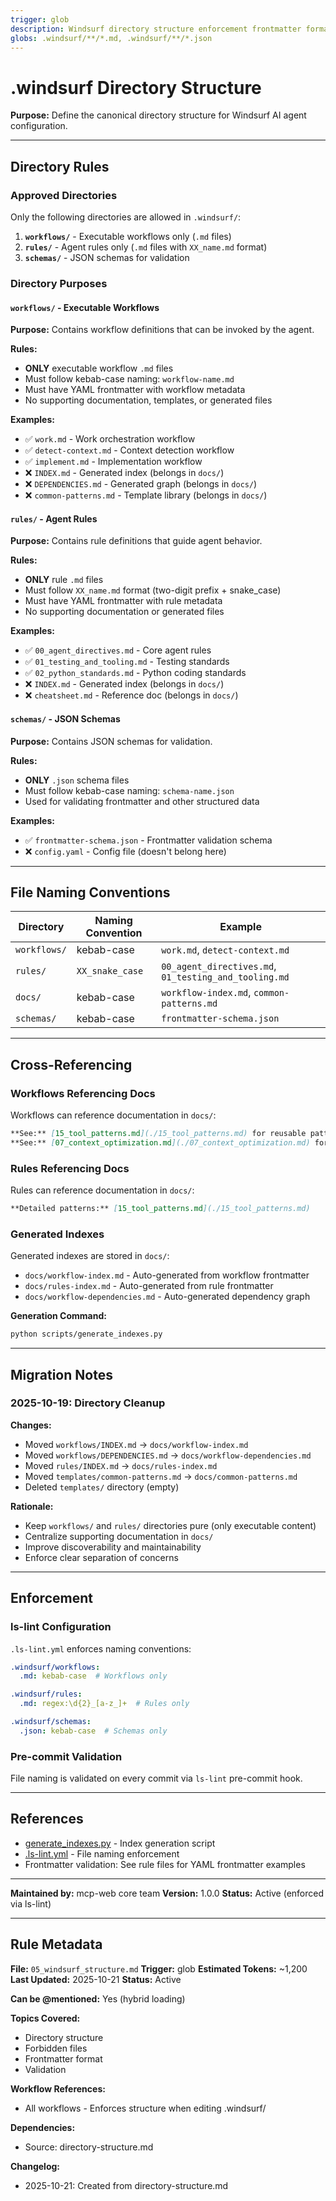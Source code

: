 ```yaml
---
trigger: glob
description: Windsurf directory structure enforcement frontmatter format
globs: .windsurf/**/*.md, .windsurf/**/*.json
---
```


# .windsurf Directory Structure

**Purpose:** Define the canonical directory structure for Windsurf AI agent configuration.

---

## Directory Rules

### Approved Directories

Only the following directories are allowed in `.windsurf/`:

1. **`workflows/`** - Executable workflows only (`.md` files)
2. **`rules/`** - Agent rules only (`.md` files with `XX_name.md` format)
3. **`schemas/`** - JSON schemas for validation

### Directory Purposes

#### `workflows/` - Executable Workflows

**Purpose:** Contains workflow definitions that can be invoked by the agent.

**Rules:**

- **ONLY** executable workflow `.md` files
- Must follow kebab-case naming: `workflow-name.md`
- Must have YAML frontmatter with workflow metadata
- No supporting documentation, templates, or generated files

**Examples:**

- ✅ `work.md` - Work orchestration workflow
- ✅ `detect-context.md` - Context detection workflow
- ✅ `implement.md` - Implementation workflow
- ❌ `INDEX.md` - Generated index (belongs in `docs/`)
- ❌ `DEPENDENCIES.md` - Generated graph (belongs in `docs/`)
- ❌ `common-patterns.md` - Template library (belongs in `docs/`)

#### `rules/` - Agent Rules

**Purpose:** Contains rule definitions that guide agent behavior.

**Rules:**

- **ONLY** rule `.md` files
- Must follow `XX_name.md` format (two-digit prefix + snake_case)
- Must have YAML frontmatter with rule metadata
- No supporting documentation or generated files

**Examples:**

- ✅ `00_agent_directives.md` - Core agent rules
- ✅ `01_testing_and_tooling.md` - Testing standards
- ✅ `02_python_standards.md` - Python coding standards
- ❌ `INDEX.md` - Generated index (belongs in `docs/`)
- ❌ `cheatsheet.md` - Reference doc (belongs in `docs/`)

#### `schemas/` - JSON Schemas

**Purpose:** Contains JSON schemas for validation.

**Rules:**

- **ONLY** `.json` schema files
- Must follow kebab-case naming: `schema-name.json`
- Used for validating frontmatter and other structured data

**Examples:**

- ✅ `frontmatter-schema.json` - Frontmatter validation schema
- ❌ `config.yaml` - Config file (doesn't belong here)

---

## File Naming Conventions

| Directory | Naming Convention | Example |
|-----------|-------------------|---------|
| `workflows/` | kebab-case | `work.md`, `detect-context.md` |
| `rules/` | `XX_snake_case` | `00_agent_directives.md`, `01_testing_and_tooling.md` |
| `docs/` | kebab-case | `workflow-index.md`, `common-patterns.md` |
| `schemas/` | kebab-case | `frontmatter-schema.json` |

---

## Cross-Referencing

### Workflows Referencing Docs

Workflows can reference documentation in `docs/`:

```markdown
**See:** [15_tool_patterns.md](./15_tool_patterns.md) for reusable patterns
**See:** [07_context_optimization.md](./07_context_optimization.md) for loading strategies
```

### Rules Referencing Docs

Rules can reference documentation in `docs/`:

```markdown
**Detailed patterns:** [15_tool_patterns.md](./15_tool_patterns.md)
```

### Generated Indexes

Generated indexes are stored in `docs/`:

- `docs/workflow-index.md` - Auto-generated from workflow frontmatter
- `docs/rules-index.md` - Auto-generated from rule frontmatter
- `docs/workflow-dependencies.md` - Auto-generated dependency graph

**Generation Command:**

```bash
python scripts/generate_indexes.py
```

---

## Migration Notes

### 2025-10-19: Directory Cleanup

**Changes:**

- Moved `workflows/INDEX.md` → `docs/workflow-index.md`
- Moved `workflows/DEPENDENCIES.md` → `docs/workflow-dependencies.md`
- Moved `rules/INDEX.md` → `docs/rules-index.md`
- Moved `templates/common-patterns.md` → `docs/common-patterns.md`
- Deleted `templates/` directory (empty)

**Rationale:**

- Keep `workflows/` and `rules/` directories pure (only executable content)
- Centralize supporting documentation in `docs/`
- Improve discoverability and maintainability
- Enforce clear separation of concerns

---

## Enforcement

### ls-lint Configuration

`.ls-lint.yml` enforces naming conventions:

```yaml
.windsurf/workflows:
  .md: kebab-case  # Workflows only

.windsurf/rules:
  .md: regex:\d{2}_[a-z_]+  # Rules only

.windsurf/schemas:
  .json: kebab-case  # Schemas only
```

### Pre-commit Validation

File naming is validated on every commit via `ls-lint` pre-commit hook.

---

## References

- [generate_indexes.py](../../scripts/generate_indexes.py) - Index generation script
- [.ls-lint.yml](../../.ls-lint.yml) - File naming enforcement
- Frontmatter validation: See rule files for YAML frontmatter examples

---

**Maintained by:** mcp-web core team
**Version:** 1.0.0
**Status:** Active (enforced via ls-lint)

---

## Rule Metadata

**File:** `05_windsurf_structure.md`
**Trigger:** glob
**Estimated Tokens:** ~1,200
**Last Updated:** 2025-10-21
**Status:** Active

**Can be @mentioned:** Yes (hybrid loading)

**Topics Covered:**

- Directory structure
- Forbidden files
- Frontmatter format
- Validation

**Workflow References:**

- All workflows - Enforces structure when editing .windsurf/

**Dependencies:**

- Source: directory-structure.md

**Changelog:**

- 2025-10-21: Created from directory-structure.md
